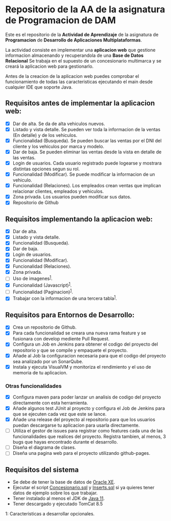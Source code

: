 # Repositorio de la AA de la asignatura de Programacion de DAM

Este es el repositorio de la **Actividad de Aprendizaje** de la asignatura de **Programacion** de **Desarrollo de Aplicaciones Multiplataformas**.

La actividad consiste en implementar una **aplicacion web** que gestione informacion almacenando y recuperandola de una **Base de Datos Relacional**
Se trabaja en el supuesto de un concesionario multimarca y se creará la aplicacion web para gestionarlo.

Antes de la creacion de la aplicacion web puedes comprobar el funcionamiento de todas las caracteristicas ejecutando el main desde cualquier IDE que soporte Java.

## Requisitos antes de implementar la aplicacion web:
- [x] Dar de alta. Se da de alta vehiculos nuevos.
- [x] Listado y vista detalle. Se pueden ver toda la informacion de la ventas (En detalle) y de los vehiculos.
- [x] Funcionalidad (Busqueda). Se pueden buscar las ventas por el DNI del cliente y los vehiculos por marca y modelo.
- [x] Dar de baja. Se pueden eliminar las ventas desde la vista en detalle de las ventas.
- [x] Login de usuarios. Cada usuario registrado puede logearse y mostrara distintas opciones segun su rol.
- [x] Funcionalidad (Modificar). Se puede modificar la informacion de un vehiculo.
- [x] Funcionalidad (Relaciones). Los empleados crean ventas que implican relacionar clientes, empleados y vehiculos.
- [x] Zona privada. Los usuarios pueden modificar sus datos.
- [x] Repositorio de Github

## Requisitos implementando la aplicacion web:
- [x] Dar de alta.
- [x] Listado y vista detalle.
- [x] Funcionalidad (Busqueda).
- [x] Dar de baja.
- [x] Login de usuarios.
- [x] Funcionalidad (Modificar).
- [x] Funcionalidad (Relaciones).
- [x] Zona privada.
- [ ] Uso de imagenes<sup>[1](#opcional)</sup>.
- [x] Funcionalidad (Javascript)<sup>[1](#opcional)</sup>.
- [ ] Funcionalidad (Paginacion)<sup>[1](#opcional)</sup>.
- [x] Trabajar con la informacion de una tercera tabla<sup>[1](#opcional)</sup>.

## Requisitos para Entornos de Desarrollo:
- [x] Crea un repositorio de Github.
- [x] Para cada funcionalidad se creara una nueva rama feature y se fusionara con develop mediente Pull Request.
- [x] Configura un Job en Jenkins para obtener el codigo del proyecto del repositorio y que se compile y empaquete el proyecto.
- [x] Añade al Job la configuracion necesaria para que el codigo del proyecto sea analizado por un SonarQube.
- [x] Instala y ejecuta VisualVM y monitoriza el rendimiento y el uso de memoria de tu aplicacion.
### Otras funcionalidades
- [x] Configura maven para poder lanzar un analisis de codigo del proyecto directamente con esta herramienta.
- [x] Añade algunos test JUnit al proyecto y configura el Job de Jenkins para que se ejecuten cada vez que este se lance.
- [x] Añade una release del proyecto al repositorio para que los usuarios puedan descargarse tu aplicacion para usarla directamente.
- [ ] Utiliza el gestor de issues para registrar como features cada una de las funcionalidades que realices del proyecto. Registra tambien, al menos, 3 bugs que hayas encontrado durante el desarrollo.
- [ ] Diseña el diagrama de clases.
- [ ] Diseña una pagina web para el proyecto utilizando github-pages.

## Requisitos del sistema
- Se debe de tener la base de datos de [Oracle XE](https://www.oracle.com/es/database/technologies/appdev/xe.html).
- Ejecutar el script [Concesionario.sql](sql/CONCESIONARIO.sql) y [Inserts.sql](sql/INSERTS.sql) si ya quieres tener datos de ejemplo sobre los que trabajar.
- Tener instalado al menos el JDK de [Java 11](https://adoptopenjdk.net/).
- Tener descargado y ejecutado TomCat 8.5





<a name="opcional">1</a>: Caracteristicas a desarrollar opcionales.